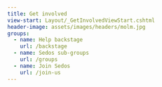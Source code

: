 ```yaml
---
title: Get involved
view-start: Layout/_GetInvolvedViewStart.cshtml
header-image: assets/images/headers/molm.jpg
groups:
  - name: Help backstage
    url: /backstage
  - name: Sedos sub-groups
    url: /groups
  - name: Join Sedos
    url: /join-us
---
```

